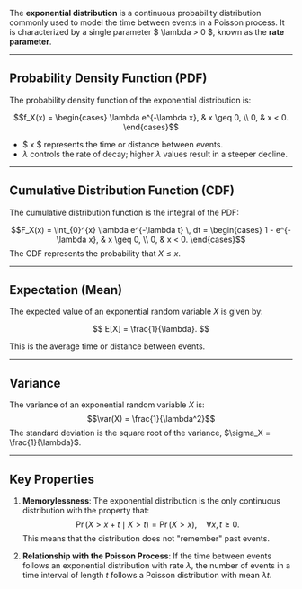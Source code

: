The **exponential distribution** is a continuous probability distribution commonly used to model the time between events in a Poisson process. It is characterized by a single parameter $ \lambda > 0 $, known as the **rate parameter**.

---

## Probability Density Function (PDF)

The probability density function of the exponential distribution is:

$$f_X(x) = \begin{cases} 
\lambda e^{-\lambda x}, & x \geq 0, \\
0, & x < 0.
\end{cases}$$
- $ x $ represents the time or distance between events.
- $\lambda$ controls the rate of decay; higher $\lambda$ values result in a steeper decline.

---

## Cumulative Distribution Function (CDF)

The cumulative distribution function is the integral of the PDF:

$$F_X(x) = \int_{0}^{x} \lambda e^{-\lambda t} \, dt = 
\begin{cases} 
1 - e^{-\lambda x}, & x \geq 0, \\
0, & x < 0.
\end{cases}$$
The CDF represents the probability that $X \leq x$.

---

## Expectation (Mean)

The expected value of an exponential random variable $X$ is given by:

$$
E[X] = \frac{1}{\lambda}.
$$

This is the average time or distance between events.

---

## Variance

The variance of an exponential random variable $X$ is:
$$\var(X) = \frac{1}{\lambda^2}$$
The standard deviation is the square root of the variance, $\sigma_X = \frac{1}{\lambda}$.

---

## Key Properties

1. **Memorylessness**: The exponential distribution is the only continuous distribution with the property that:
   $$
   \Pr(X > x + t \mid X > t) = \Pr(X > x), \quad \forall x, t \geq 0.
   $$
   This means that the distribution does not "remember" past events.

2. **Relationship with the Poisson Process**: If the time between events follows an exponential distribution with rate $\lambda$, the number of events in a time interval of length $t$ follows a Poisson distribution with mean $\lambda t$.